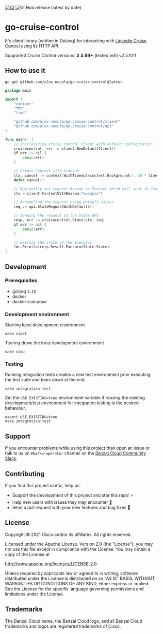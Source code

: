 [![CI](https://github.com/banzaicloud/go-cruise-control/actions/workflows/ci.yaml/badge.svg?branch=main)](https://github.com/banzaicloud/go-cruise-control/actions/workflows/ci.yaml)
![GitHub release (latest by date)](https://img.shields.io/github/v/release/banzaicloud/go-cruise-control)

# go-cruise-control

It's client library (written in Golang) for interacting with
[Linkedin Cruise Control](https://github.com/linkedin/cruise-control) using its HTTP API.

Supported _Cruise Control_ versions: **2.5.94+** (tested with v2.5.101)

## How to use it

```shell
go get github.com/alex-necula/go-cruise-control@latest
```

```go
package main

import (
	"context"
	"fmt"
	"time"

	"github.com/alex-necula/go-cruise-control/client"
	"github.com/alex-necula/go-cruise-control/api"
)

func main() {
	// Initializing Cruise Control client with default configuration
	cruisecontrol, err := client.NewDefaultClient()
	if err != nil {
		panic(err)
	}

	// Create Context with timeout
	ctx, cancel := context.WithTimeout(context.Background(), 30 * time.Second)
	defer cancel() 

	// Optionally set request Reason to Context which will sent to Cruise Control as part of the HTTP request
	ctx = client.ContextWithReason("example")

	// Assembling the request using default values
	req := api.StateRequestWithDefaults()

	// Sending the request to the State API
	resp, err := cruisecontrol.State(ctx, req)
	if err != nil {
		panic(err)
	}

	// Getting the state of the Executor
	fmt.Println(resp.Result.ExecutorState.State)
}
```

## Development

### Prerequisites

* golang `1.18`
* docker
* docker-compose

### Development environment

Starting local development environment

```shell
make start
```

Tearing down the local development environment

```shell
make stop
```

### Testing

Running integration tests creates a new test environment prior executing the test suite and tears down at the end.

```shell
make integration-test
```

Set the `USE_EXISTING=true` environment variable if reusing the existing development/test environment
for integration testing is the desired behaviour.

```shell
export USE_EXISTING=true
make integration-test
```

## Support

If you encounter problems while using this project than open an issue or talk to us
on `#kafka-operator` channel on the [Banzai Cloud Community Slack](http://community-banzaicloud.slack.com).

## Contributing

If you find this project useful, help us:

* Support the development of this project and star this repo! ⭐
* Help new users with issues they may encounter 💪
* Send a pull request with your new features and bug fixes 🚀

## License

Copyright © 2021 Cisco and/or its affiliates. All rights reserved.

Licensed under the Apache License, Version 2.0 (the "License"); you may not use this file except in compliance with the License.
You may obtain a copy of the License at

http://www.apache.org/licenses/LICENSE-2.0

Unless required by applicable law or agreed to in writing, software distributed under the License is distributed on an "AS IS" BASIS,
WITHOUT WARRANTIES OR CONDITIONS OF ANY KIND, either express or implied.
See the License for the specific language governing permissions and limitations under the License.

## Trademarks

The Banzai Cloud name, the Banzai Cloud logo, and all Banzai Cloud trademarks and logos are registered trademarks of Cisco.
